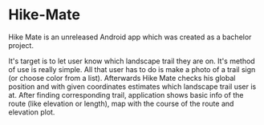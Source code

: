# Hike-Mate
Hike Mate is an unreleased Android app which was created as a bachelor project. 

It's target is to let user know which landscape trail they are on. It's method of use is really simple. 
All that user has to do is make a photo of a trail sign (or choose color from a list).
Afterwards Hike Mate checks his global position and with given coordinates estimates which landscape trail user is at. 
After finding corresponding trail, application shows basic info of the route (like elevation or length), map with the course of the route and elevation plot.
